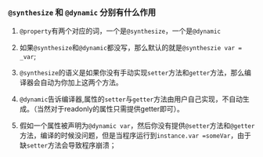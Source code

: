 ### `@synthesize` 和 `@dynamic` 分别有什么作用

1. `@property`有两个对应的词，一个是`@synthesize`，一个是`@dynamic`

2. 如果`@synthesize`和`@dynamic`都没写，那么默认的就是`@syntheszie var = _var`;

3. `@synthesize`的语义是如果你没有手动实现`setter`方法和`getter`方法，那么编译器会自动为你加上这两个方法。

4. `@dynamic`告诉编译器,属性的`setter`与`getter`方法由用户自己实现，不自动生成。（当然对于readonly的属性只需提供getter即可）。

5. 假如一个属性被声明为`@dynamic var`，然后你没有提供`@setter`方法和`@getter`方法，编译的时候没问题，但是当程序运行到`instance.var =someVar`，由于缺`setter`方法会导致程序崩溃；

   